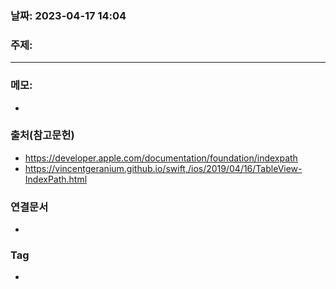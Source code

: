 ### 날짜: 2023-04-17 14:04

### 주제: 
---
### 메모: 
- 

### 출처(참고문헌) 
- https://developer.apple.com/documentation/foundation/indexpath
- https://vincentgeranium.github.io/swift,/ios/2019/04/16/TableView-IndexPath.html

### 연결문서 
- 

### Tag
- 